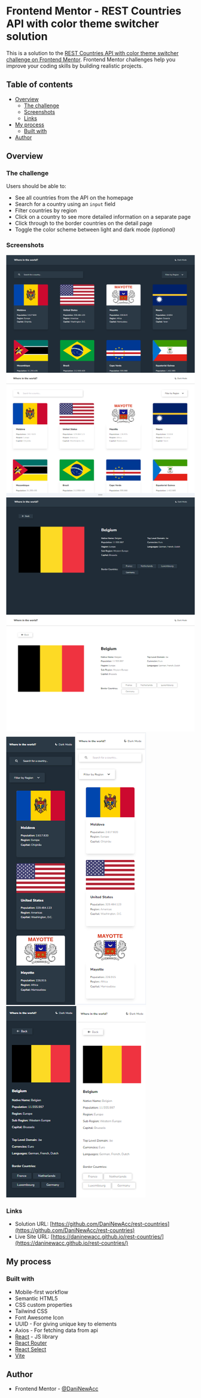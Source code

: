 # Frontend Mentor - REST Countries API with color theme switcher solution

This is a solution to the [REST Countries API with color theme switcher challenge on Frontend Mentor](https://www.frontendmentor.io/challenges/rest-countries-api-with-color-theme-switcher-5cacc469fec04111f7b848ca). Frontend Mentor challenges help you improve your coding skills by building realistic projects. 

## Table of contents

- [Overview](#overview)
  - [The challenge](#the-challenge)
  - [Screenshots](#screenshot)
  - [Links](#links)
- [My process](#my-process)
  - [Built with](#built-with)
- [Author](#author)

## Overview

### The challenge

Users should be able to:

- See all countries from the API on the homepage
- Search for a country using an `input` field
- Filter countries by region
- Click on a country to see more detailed information on a separate page
- Click through to the border countries on the detail page
- Toggle the color scheme between light and dark mode *(optional)*

### Screenshots

![](./screenshots/desktop-home-dark-design.PNG)
![](./screenshots/desktop-home-light-design.PNG)
![](./screenshots/desktop-details-dark-design.PNG)
![](./screenshots/desktop-details-light-design.PNG)
![](./screenshots/mobile-home-dark-design.PNG)
![](./screenshots/mobile-home-light-design.PNG)
![](./screenshots/mobile-details-dark-design.PNG)
![](./screenshots/mobile-details-light-design.PNG)

### Links

- Solution URL: [https://github.com/DaniNewAcc/rest-countries](https://github.com/DaniNewAcc/rest-countries)
- Live Site URL: [https://daninewacc.github.io/rest-countries/](https://daninewacc.github.io/rest-countries/)

## My process

### Built with

- Mobile-first workflow
- Semantic HTML5
- CSS custom properties
- Tailwind CSS
- Font Awesome Icon
- UUID - For giving unique key to elements
- Axios - For fetching data from api
- [React](https://reactjs.org/) - JS library
- [React Router](https://reactrouter.com/)
- [React Select](https://react-select.com/)
- [Vite](https://vitejs.dev/)


## Author

- Frontend Mentor - [@DaniNewAcc](https://www.frontendmentor.io/profile/DaniNewAcc)




